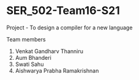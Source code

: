 # SER_502-Team16-S21


Project - To design a compiler for a new language

Team members

1. Venkat Gandharv Thanniru
2. Aum Bhanderi
3. Swati Sahu
4. Aishwarya Prabha Ramakrishnan
